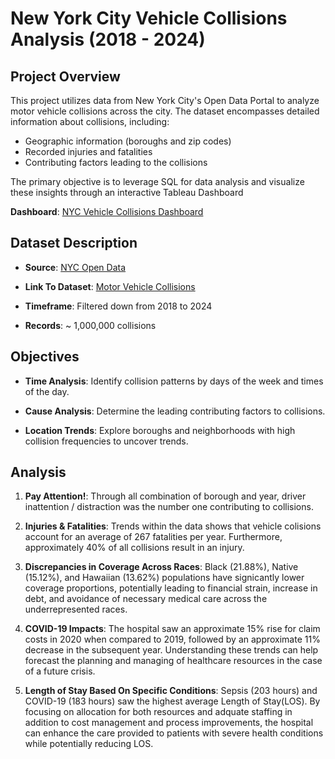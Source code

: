 # New York City Vehicle Collisions Analysis (2018 - 2024)

## **Project Overview**

This project utilizes data from New York City's Open Data Portal to analyze motor vehicle collisions across the city. The dataset encompasses detailed information about collisions, including:
- Geographic information (boroughs and zip codes)
- Recorded injuries and fatalities
- Contributing factors leading to the collisions

The primary objective is to leverage SQL for data analysis and visualize these insights through an interactive Tableau Dashboard

**Dashboard**: [NYC Vehicle Collisions Dashboard](https://tinyurl.com/NYC-Vehicle-Collisions)

## **Dataset Description**

- **Source**: [NYC Open Data](https://opendata.cityofnewyork.us/)

- **Link To Dataset**: [Motor Vehicle Collisions](https://data.cityofnewyork.us/Public-Safety/Motor-Vehicle-Collisions-Crashes/h9gi-nx95/about_data)

- **Timeframe**: Filtered down from 2018 to 2024

- **Records**: ~ 1,000,000 collisions

## **Objectives**

- **Time Analysis**: Identify collision patterns by days of the week and times of the day.

- **Cause Analysis**: Determine the leading contributing factors to collisions.

- **Location Trends**: Explore boroughs and neighborhoods with high collision frequencies to uncover trends.

## **Analysis**

1. **Pay Attention!**: Through all combination of borough and year, driver inattention / distraction was the number one contributing to collisions.

2. **Injuries & Fatalities**: Trends within the data shows that vehicle colisions account for an average of 267 fatalities per year. Furthermore, approximately 40% of all collisions result in an injury.

3. **Discrepancies in Coverage Across Races**: Black (21.88%), Native (15.12%), and Hawaiian (13.62%) populations have signicantly lower coverage proportions, potentially leading to financial strain, increase in debt, and avoidance of necessary medical care across the underrepresented races.

4. **COVID-19 Impacts**: The hospital saw an approximate 15% rise for claim costs in 2020 when compared to 2019, followed by an approximate 11% decrease in the subsequent year. Understanding these trends can help forecast the planning and managing of healthcare resources in the case of a future crisis.

5. **Length of Stay Based On Specific Conditions**: Sepsis (203 hours) and COVID-19 (183 hours) saw the highest average Length of Stay(LOS). By focusing on allocation for both resources and adquate staffing in addition to cost management and process improvements, the hospital can enhance the care provided to patients with severe health conditions while potentially reducing LOS.

